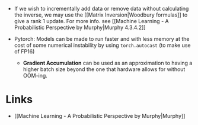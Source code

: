 * If we wish to incrementally add data or remove data without calculating the inverse, we may use the [[Matrix Inversion|Woodbury formulas]] to give a rank $1$ update. For more info. see  [[Machine Learning - A Probabilistic Perspective by Murphy|Murphy 4.3.4.2]]

* Pytorch: Models can be made to run faster and with less memory at the cost of some numerical instability by using `torch.autocast` (to make use of FP16)
	* **Gradient Accumulation** can be used as an approximation to having a higher batch size beyond the one that hardware allows for without OOM-ing.
# Links
* [[Machine Learning - A Probabilistic Perspective by Murphy|Murphy]]